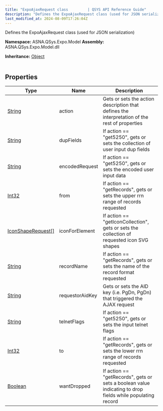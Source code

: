 ```yaml
---
title: "ExpoAjaxRequest class         | QSYS API Reference Guide"
description: "Defines the ExpoAjaxRequest class (used for JSON serialization) "
last_modified_at: 2024-08-09T17:26:04Z
---
```


Defines the ExpoAjaxRequest class (used for JSON serialization)

**Namespace:** ASNA.QSys.Expo.Model
**Assembly:** ASNA.QSys.Expo.Model.dll

**Inheritance:** [Object](https://docs.microsoft.com/en-us/dotnet/api/system.object)
<br>
<br>

## Properties

| Type | Name | Description
| --- | --- | --- 
| [String](https://learn.microsoft.com/en-us/dotnet/api/system.string?view=net-8.0) | action | Gets or sets the action description that defines the interpretation of the rest of properties |
| [String](https://learn.microsoft.com/en-us/dotnet/api/system.string?view=net-8.0) | dupFields | If action == "get5250", gets or sets the collection of user input dup fields |
| [String](https://learn.microsoft.com/en-us/dotnet/api/system.string?view=net-8.0) | encodedRequest | If action == "get5250", gets or sets the encoded user input data |
| [Int32](https://learn.microsoft.com/en-us/dotnet/csharp/language-reference/builtin-types/integral-numeric-types) | from | If action == "getRecords", gets or sets the upper rrn range of records requested |
| [IconShapeRequest\[\]](/reference/expo/qsys-expo-model/icon-shape-request.html) | iconForElement | If action == "getIconCollection", gets or sets the collection of requested icon SVG shapes  |
| [String](https://learn.microsoft.com/en-us/dotnet/api/system.string?view=net-8.0) | recordName | If action == "getRecords", gets or sets the name of the record format requested  |
| [String](https://learn.microsoft.com/en-us/dotnet/api/system.string?view=net-8.0) | requestorAidKey | Gets or sets the AID key (i.e. PgDn, PgDn) that triggered the AJAX request |
| [String](https://learn.microsoft.com/en-us/dotnet/api/system.string?view=net-8.0) | telnetFlags | If action == "get5250", gets or sets the input telnet flags |
| [Int32](https://learn.microsoft.com/en-us/dotnet/csharp/language-reference/builtin-types/integral-numeric-types) | to | If action == "getRecords", gets or sets the lower rrn range of records requested |
| [Boolean](https://docs.microsoft.com/en-us/dotnet/api/system.boolean) | wantDropped | If action == "getRecords", gets or sets a boolean value indicating to drop fields while populating record |
